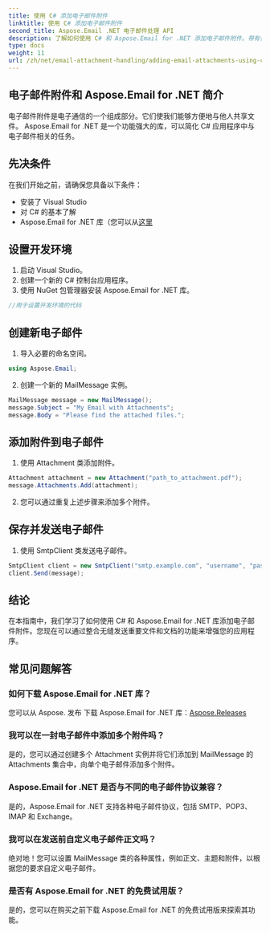 ```yaml
---
title: 使用 C# 添加电子邮件附件
linktitle: 使用 C# 添加电子邮件附件
second_title: Aspose.Email .NET 电子邮件处理 API
description: 了解如何使用 C# 和 Aspose.Email for .NET 添加电子邮件附件。带有代码示例的分步指南，可实现无缝集成。
type: docs
weight: 11
url: /zh/net/email-attachment-handling/adding-email-attachments-using-csharp/
---
```


## 电子邮件附件和 Aspose.Email for .NET 简介

电子邮件附件是电子通信的一个组成部分。它们使我们能够方便地与他人共享文件。 Aspose.Email for .NET 是一个功能强大的库，可以简化 C# 应用程序中与电子邮件相关的任务。

## 先决条件

在我们开始之前，请确保您具备以下条件：

- 安装了 Visual Studio
- 对 C# 的基本了解
- Aspose.Email for .NET 库（您可以从[这里](https://products.aspose.com/email/net）)

## 设置开发环境

1. 启动 Visual Studio。
2. 创建一个新的 C# 控制台应用程序。
3. 使用 NuGet 包管理器安装 Aspose.Email for .NET 库。

```csharp
//用于设置开发环境的代码
```

## 创建新电子邮件

1. 导入必要的命名空间。

```csharp
using Aspose.Email;

```

2. 创建一个新的 MailMessage 实例。

```csharp
MailMessage message = new MailMessage();
message.Subject = "My Email with Attachments";
message.Body = "Please find the attached files.";
```

## 添加附件到电子邮件

1. 使用 Attachment 类添加附件。

```csharp
Attachment attachment = new Attachment("path_to_attachment.pdf");
message.Attachments.Add(attachment);
```

2. 您可以通过重复上述步骤来添加多个附件。

## 保存并发送电子邮件

1. 使用 SmtpClient 类发送电子邮件。

```csharp
SmtpClient client = new SmtpClient("smtp.example.com", "username", "password");
client.Send(message);
```

## 结论

在本指南中，我们学习了如何使用 C# 和 Aspose.Email for .NET 库添加电子邮件附件。您现在可以通过整合无缝发送重要文件和文档的功能来增强您的应用程序。

## 常见问题解答

### 如何下载 Aspose.Email for .NET 库？

您可以从 Aspose. 发布 下载 Aspose.Email for .NET 库：[Aspose.Releases](https://releases.aspose.com/email/net/)

### 我可以在一封电子邮件中添加多个附件吗？

是的，您可以通过创建多个 Attachment 实例并将它们添加到 MailMessage 的 Attachments 集合中，向单个电子邮件添加多个附件。

### Aspose.Email for .NET 是否与不同的电子邮件协议兼容？

是的，Aspose.Email for .NET 支持各种电子邮件协议，包括 SMTP、POP3、IMAP 和 Exchange。

### 我可以在发送前自定义电子邮件正文吗？

绝对地！您可以设置 MailMessage 类的各种属性，例如正文、主题和附件，以根据您的要求自定义电子邮件。

### 是否有 Aspose.Email for .NET 的免费试用版？

是的，您可以在购买之前下载 Aspose.Email for .NET 的免费试用版来探索其功能。